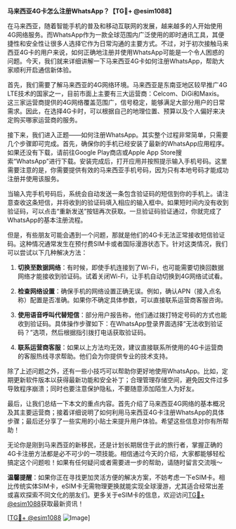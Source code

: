 **马来西亚4G卡怎么注册WhatsApp？【TG💪+ @esim1088】**

在马来西亚，随着智能手机的普及和移动互联网的发展，越来越多的人开始使用4G网络服务。而WhatsApp作为一款全球范围内广泛使用的即时通讯工具，其便捷性和安全性让很多人选择它作为日常沟通的主要方式。不过，对于初次接触马来西亚4G卡的用户来说，如何正确地注册并使用WhatsApp可能是一个令人困惑的问题。今天，我们就来详细讲解一下马来西亚4G卡如何注册WhatsApp，帮助大家顺利开启通信新体验。

首先，我们需要了解马来西亚的4G网络环境。马来西亚是东南亚地区较早推广4G LTE技术的国家之一，目前市面上主要有三大运营商：Celcom、DiGi和Maxis。这三家运营商提供的4G网络覆盖范围广，信号稳定，能够满足大部分用户的日常需求。因此，在选择4G卡时，可以根据自己的地理位置、预算以及个人偏好来决定购买哪家运营商的服务。

接下来，我们进入正题——如何注册WhatsApp。其实整个过程非常简单，只需要几个步骤即可完成。首先，确保你的手机已经安装了最新的WhatsApp应用程序。如果还没有下载，请前往Google Play商店或Apple App Store搜索“WhatsApp”进行下载。安装完成后，打开应用并按照提示输入手机号码。这里需要注意的是，你需要提供有效的马来西亚手机号码，因为只有本地号码才能成功注册并使用该服务。

当输入完手机号码后，系统会自动发送一条包含验证码的短信到你的手机上。请注意查收这条短信，并将收到的验证码填入相应的输入框中。如果短时间内没有收到验证码，可以点击“重新发送”按钮再次获取。一旦验证码验证通过，你就完成了WhatsApp的基本注册流程。

但是，有些朋友可能会遇到一个问题，那就是他们的4G卡无法正常接收短信验证码。这种情况通常发生在预付费SIM卡或者国际漫游状态下。针对这类情况，我们可以尝试以下几种解决方法：

1. **切换至数据网络**：有时候，即使手机连接到了Wi-Fi，也可能需要切换回数据网络才能接收到验证码。试着关闭Wi-Fi，让手机自动切换到4G网络试试看。
   
2. **检查网络设置**：确保手机的网络设置正确无误。例如，确认APN（接入点名称）配置是否准确。如果你不确定具体参数，可以直接联系运营商客服咨询。

3. **使用语音呼叫代替短信**：部分用户报告称，他们通过拨打特定号码的方式也能收到验证码。具体操作步骤如下：在WhatsApp登录界面选择“无法收到验证码？”选项，然后根据指引拨打电话获取验证码。

4. **联系运营商客服**：如果以上方法均无效，建议直接联系所使用的4G卡运营商的客服热线寻求帮助。他们会为你提供专业的技术支持。

除了上述问题之外，还有一些小技巧可以帮助你更好地使用WhatsApp。比如，定期更新软件版本以获得最新功能和安全补丁；合理管理存储空间，避免因文件过多导致程序崩溃；同时也要注意保护隐私，不要随意添加陌生人为好友。

最后，让我们总结一下本文的重点内容。首先介绍了马来西亚4G网络的基本概况及其主要运营商；接着详细说明了如何利用马来西亚4G卡注册WhatsApp的具体步骤；最后还分享了一些实用的小贴士来提升用户体验。希望这些信息对你有所帮助！

无论你是刚到马来西亚的新移民，还是计划长期居住于此的旅行者，掌握正确的4G卡注册方法都是必不可少的一项技能。相信通过今天的介绍，大家都能够轻松搞定这个问题啦！如果有任何疑问或者需要进一步的帮助，请随时留言交流哦～

**温馨提醒**：如果你正在寻找更加灵活方便的解决方案，不妨考虑一下eSIM卡。相比传统实体SIM卡，eSIM卡无需物理更换就能实现全球漫游，尤其适合经常出差或喜欢探索不同文化的朋友们。更多关于eSIM卡的信息，欢迎访问[TG💪+ @esim1088](https://t.me/s/esim1088)获取最新资讯！

[[TG💪+ @esim1088](https://t.me/s/esim1088) ![Image](https://i.postimg.cc/4NQfJmqS/Snipaste-2025-05-13-00-14-12.png)]